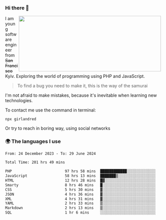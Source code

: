 ### Hi there 👋  

<img align='right' src="https://github-readme-stats.vercel.app/api?username=girlandred&count_private=true&show_icons=true&include_all_commits=true&hide_rank=true&hide_title=true&theme=buefy&card_width=300" width=460 height=180>


I am young software engineer from ~~San Francisco~~ Kyiv. Exploring the world of programming using PHP and JavaScript.


> To find a bug you need to make it, this is the way of the samurai



I'm not afraid to make mistakes, because it's inevitable when learning new technologies.

To contact me use the command in terminal:

```
npx girlandred
```

Or try to reach in boring way, using social networks


### 🌍 The languages I use

<!--START_SECTION:waka-->

```txt
From: 24 December 2023 - To: 29 June 2024

Total Time: 201 hrs 49 mins

PHP                        97 hrs 58 mins  ████████████░░░░░░░░░░░░░   48.54 %
JavaScript                 58 hrs 13 mins  ███████▒░░░░░░░░░░░░░░░░░   28.85 %
HTML                       12 hrs 28 mins  █▓░░░░░░░░░░░░░░░░░░░░░░░   06.18 %
Smarty                     8 hrs 46 mins   █░░░░░░░░░░░░░░░░░░░░░░░░   04.34 %
CSS                        5 hrs 30 mins   ▓░░░░░░░░░░░░░░░░░░░░░░░░   02.73 %
JSON                       4 hrs 36 mins   ▓░░░░░░░░░░░░░░░░░░░░░░░░   02.28 %
XML                        4 hrs 31 mins   ▓░░░░░░░░░░░░░░░░░░░░░░░░   02.24 %
YAML                       2 hrs 33 mins   ▒░░░░░░░░░░░░░░░░░░░░░░░░   01.26 %
Markdown                   2 hrs 13 mins   ▒░░░░░░░░░░░░░░░░░░░░░░░░   01.10 %
SQL                        1 hr 6 mins     ░░░░░░░░░░░░░░░░░░░░░░░░░   00.55 %
```

<!--END_SECTION:waka-->
